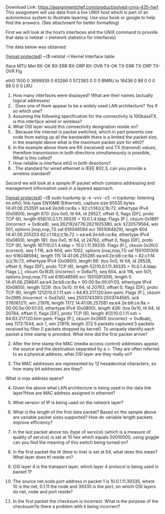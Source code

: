 Download Link: https://assignmentchef.com/product/solved-cmis-435-hw1
<br>
This assignment will use data from a live UNIX host which is part of an autonomous system to illustrate layering. Use your book or google to help find the answers. (See attachment for better formatting)

First we will look at the host’s interfaces and the UNIX command to provide that data is netstat -i (network statistics for interfaces)

The data below was obtained:

[<a href="/cdn-cgi/l/email-protection" class="__cf_email__" data-cfemail="f296958781869780b29f97809f9781">[email protected]</a> ~]$ netstat -I Kernel Interface table

Iface MTU Met RX-OK RX-ERR RX-DRP RX-OVR    TX-OK TX-ERR TX-DRP TX-OVR Flg

eth0       1500   0  3699939      0  83266      0   572363      0      0      0 BMRU lo        16436   0       88      0      0      0       88      0      0      0 LRU

<ol>

 <li>How many interfaces were displayed?      What are their names (actually logical addresses)</li>

 <li>. Does one of them appear to be a widely used LAN architecture? Yes If so which one?</li>

 <li>Assuming the following specification for the connectivity is 100baseTX, is this interface wired or wireless?</li>

 <li>What OSI layer would this connectivity designation reside on?</li>

 <li>. Because the internet is packet switched, which in part prevents one node from eating up all the bandwidth there is a limited the packet size, in the example above what is the maximum packet size for eth0?</li>

 <li>In the example above there are RX (received) and TX (transmit) values, therefore transmission in both directions simultaneously is possible, What is this called?</li>

 <li>How reliable is interface eth0 in both directions?</li>

 <li>. The standard for wired ethernet is IEEE 802.3, can you provide a wireless standard?</li>

</ol>

Second we will look at a sample IP packet which contains addressing and management information used in a layered approach.

[<a href="/cdn-cgi/l/email-protection" class="__cf_email__" data-cfemail="e98d8e9c9a9d8c9ba9848c9b848c9a">[email protected]</a> ~]$ sudo tcpdump ip -e -vvv -c5 -n tcpdump: listening on eth0, link-type EN10MB (Ethernet), capture size 65535 bytes 14:41:06.253591 ea:e4:2e:b6:ce:8a &gt; 82:c1:f4:de:1b:72, ethertype IPv4 (0x0800), length 670: (tos 0x0, ttl 64, id 29527, offset 0, flags [DF], proto TCP (6), length 656)10.0.1.11.39335 &gt; 10.0.1.4.ldap: Flags [P.], cksum 0x1891 (incorrect -&gt; 0x8ce8), seq 2621924776:2621925380, ack 3220579564, win 501, options [nop,nop,TS val 616048594 ecr 1551064829], length 604 14:41:06.255253 82:c1:f4:de:1b:72 &gt; ea:e4:2e:b6:ce:8a, ethertype IPv4 (0x0800), length 181: (tos 0x0, ttl 64, id 24762, offset 0, flags [DF], proto TCP (6), length 167)10.0.1.4.ldap &gt; 10.0.1.11.39335: Flags [P.], cksum 0x3fc0 (correct), seq 1:116, ack 604, win 1002, options [nop,nop,TS val 1551091309 ecr 616048594], length 115 14:41:06.255285 ea:e4:2e:b6:ce:8a &gt; 82:c1:f4:de:1b:72, ethertype IPv4 (0x0800), length 66: (tos 0x0, ttl 64, id 29528, offset 0, flags [DF], proto TCP (6), length 52)10.0.1.11.39335 &gt; 10.0.1.4.ldap: Flags [.], cksum 0x1635 (incorrect -&gt; 0x6a7f), seq 604, ack 116, win 501, options [nop,nop,TS val 616048595 ecr 1551091309], length 0 14:41:06.256641 ea:e4:2e:b6:ce:8a &gt; 00:00:5e:00:01:03, ethertype IPv4 (0x0800), length 1226: (tos 0x10, ttl 64, id 20783, offset 0, flags [DF], proto TCP (6), length 1212)10.0.1.11.ssh &gt; 64.83.217.120.bim-pem: Flags [P.], cksum 0x2985 (incorrect -&gt; 0xd7a5), seq 2503743393:2503744565, ack 376061211, win 21976, length 1172 14:41:06.257581 ea:e4:2e:b6:ce:8a &gt; 00:00:5e:00:01:03, ethertype IPv4 (0x0800), length 426: (tos 0x10, ttl 64, id 20784, offset 0, flags [DF], proto TCP (6), length 412)10.0.1.11.ssh &gt; 64.83.217.120.bim-pem: Flags [P.], cksum 0x2665 (incorrect -&gt; 0xdbab), seq 1172:1544, ack 1, win 21976, length 372 5 packets captured 5 packets received by filter 0 packets dropped by kernel1. To uniquely identify each packet a time stamp is provided. What time did the first packet arrive?

2. After the time stamp the MAC (media access control) addresses appear, the source and the destination separated by a &gt;. They are often referred to as a physical address, what OSI layer are they really on?

3. The MAC addresses are represented by 12 hexadecimal characters, so how many bit addresses are they?

What is max address space?

4. Given the above what LAN architecture is being used in the data link layer?How are MAC address assigned in ethernet?

5. What version of IP is being used on the network layer?

6. What is the length of the first data packet? Based on the sample above are variable packet sizes supported? How do variable length packets improve efficiency?

7. In the last packet above tos (type of service) (which is a measure of quality of service) is set at 10 hex which equals 00010000, using goggle can you find the meaning of this switch being turned on?

8. In the first packet the ttl (time to live) is set at 64, what does this mean? What layer does ttl reside on?

9. OSI layer 4 is the transport layer, which layer 4 protocol is being used in packet 1?

10. The source net.node.port address in packet 1 is 10.0.1.11.39335, where 10 is the net, 0.1.11 the node and 39335 is the port, on which OSI layers do net, node and port reside?

11. In the first packet the checksum is incorrect. What is the purpose of the checksum?Is there a problem with it being incorrect?